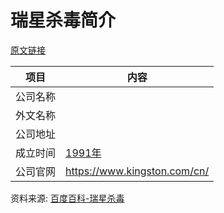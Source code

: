 # 瑞星杀毒简介

[原文链接](https://www.it-this-year.com/2020/04/28/330)

|项目|内容|
|-----|-----|
|公司名称||
|外文名称||
|公司地址||
|成立时间|[1991年](https://www.it-this-year.com/1911/)|
|公司官网|https://www.kingston.com/cn/|

资料来源: 
[百度百科-瑞星杀毒](https://baike.baidu.com/item/%E9%87%91%E5%A3%AB%E9%A1%BF/6645945?fr=aladdin)